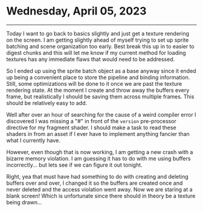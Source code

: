 # Wednesday, April 05, 2023

---

Today I want to go back to basics slightly and just get a texture rendering on the screen. I am getting slightly ahead of myself trying to set up sprite batching and scene organization too early. Best break this up in to easier to digest chunks and this will let me know if my current method for loading textures has any immediate flaws that would need to be addressed.

So I ended up using the sprite batch object as a base anyway since it ended up being a convenient place to store the pipeline and binding information. Still, some optimizations will be done to it once we are past the texture rendering state. At the moment I create and throw away the buffers every frame, but realistically I should be saving them across multiple frames. This should be relatively easy to add.

Well after over an hour of searching for the cause of a weird compiler error I discovered I was missing a "#" in front of the `version` pre-processor directive for my fragment shader. I should make a task to read these shaders in from an asset if I ever have to implement anything fancier than what I currently have. 

However, even though that is now working, I am getting a new crash with a bizarre memory violation. I am guessing it has to do with me using buffers incorrectly... but lets see if we can figure it out tonight. 

Right, yea that must have had something to do with creating and deleting buffers over and over, I changed it so the buffers are created once and never deleted and the access violation went away. Now we are staring at a blank screen! Which is unfortunate since there should in theory be a texture being drawn...